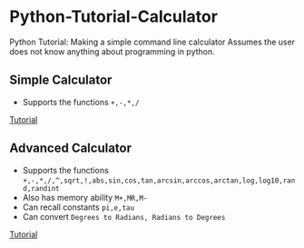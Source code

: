 # Python-Tutorial-Calculator
Python Tutorial: Making a simple command line calculator
Assumes the user does not know anything about programming in python.

## Simple Calculator

* Supports the functions `+,-,*,/`

[Tutorial](https://github.com/neilbalch/Python-Tutorial-Calculator/blob/master/Simple%20Calculator%20Tutorial.md)

## Advanced Calculator

* Supports the functions `+,-,*,/,^,sqrt,!,abs,sin,cos,tan,arcsin,arccos,arctan,log,log10,rand,randint`
* Also has memory ability `M+,MR,M-`
* Can recall constants `pi,e,tau`
* Can convert `Degrees to Radians, Radians to Degrees`

[Tutorial](https://github.com/neilbalch/Python-Tutorial-Calculator/blob/master/Advanced%20Calculator%20Tutorial.md)
